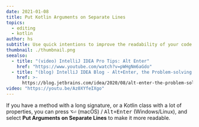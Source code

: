 ```yaml
---
date: 2021-01-08
title: Put Kotlin Arguments on Separate Lines
topics:
  - editing
  - kotlin
author: hs
subtitle: Use quick intentions to improve the readability of your code
thumbnail: ./thumbnail.png
seealso:
  - title: "(video) IntelliJ IDEA Pro Tips: Alt Enter"
    href: "https://www.youtube.com/watch?v=pWHgNm6aGdo"
  - title: "(blog) IntelliJ IDEA Blog - Alt+Enter, the Problem-solving Shortcut"
    href: >-
      https://blog.jetbrains.com/idea/2020/08/alt-enter-the-problem-solving-shortcut/
video: "https://youtu.be/Az0XYfeIXgo"
---
```


If you have a method with a long signature, or a Kotlin class with a lot of properties, you can press <kbd>⌥⏎</kbd> (macOS) / <kbd>Alt+Enter</kbd> (Windows/Linux), and select **Put Arguments on Separate Lines** to make it more readable.
